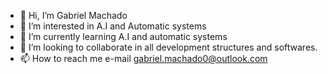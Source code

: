 - 👋 Hi, I’m Gabriel Machado
- 👀 I’m interested in A.I and Automatic systems
- 🌱 I’m currently learning A.I and automatic systems
- 💞️ I’m looking to collaborate in all development structures and softwares.
- 📫 How to reach me e-mail gabriel.machado0@outlook.com

<!---
GabrielMachado0/GabrielMachado0 is a ✨ special ✨ repository because its `README.md` (this file) appears on your GitHub profile.
You can click the Preview link to take a look at your changes.
--->
